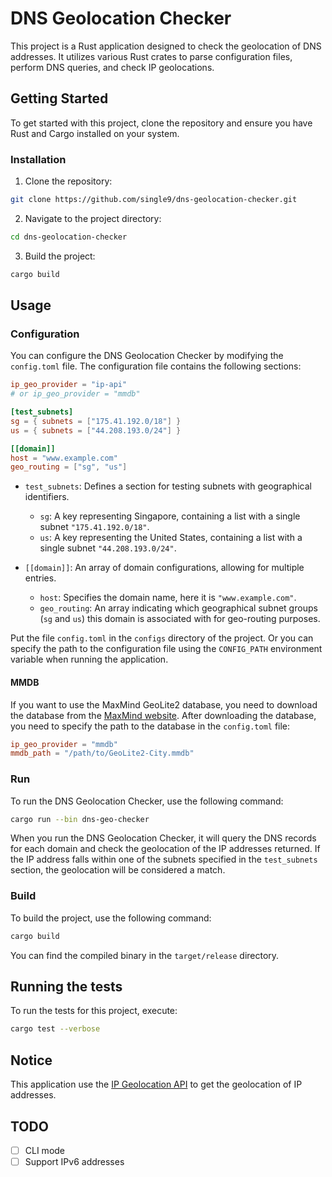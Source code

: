 # DNS Geolocation Checker

This project is a Rust application designed to check the geolocation of DNS addresses. It utilizes various Rust crates to parse configuration files, perform DNS queries, and check IP geolocations.

## Getting Started

To get started with this project, clone the repository and ensure you have Rust and Cargo installed on your system.

### Installation

1. Clone the repository:

```sh
git clone https://github.com/single9/dns-geolocation-checker.git
```

2. Navigate to the project directory:

```sh
cd dns-geolocation-checker
```

3. Build the project:

```sh
cargo build
```

## Usage

### Configuration

You can configure the DNS Geolocation Checker by modifying the `config.toml` file. The configuration file contains the following sections:

```toml
ip_geo_provider = "ip-api"
# or ip_geo_provider = "mmdb"

[test_subnets]
sg = { subnets = ["175.41.192.0/18"] }
us = { subnets = ["44.208.193.0/24"] }

[[domain]]
host = "www.example.com"
geo_routing = ["sg", "us"]
```

- `test_subnets`: Defines a section for testing subnets with geographical identifiers.
  - `sg`: A key representing Singapore, containing a list with a single subnet `"175.41.192.0/18"`.
  - `us`: A key representing the United States, containing a list with a single subnet `"44.208.193.0/24"`.

- `[[domain]]`: An array of domain configurations, allowing for multiple entries.
  - `host`: Specifies the domain name, here it is `"www.example.com"`.
  - `geo_routing`: An array indicating which geographical subnet groups (`sg` and `us`) this domain is associated with for geo-routing purposes.

Put the file `config.toml` in the `configs` directory of the project. Or you can specify the path to the configuration file using the `CONFIG_PATH` environment variable when running the application.

#### MMDB

If you want to use the MaxMind GeoLite2 database, you need to download the database from the [MaxMind website](https://dev.maxmind.com/geoip/geoip2/geolite2/). After downloading the database, you need to specify the path to the database in the `config.toml` file:

```toml
ip_geo_provider = "mmdb"
mmdb_path = "/path/to/GeoLite2-City.mmdb"
```

### Run

To run the DNS Geolocation Checker, use the following command:

```sh
cargo run --bin dns-geo-checker
```

When you run the DNS Geolocation Checker, it will query the DNS records for each domain and check the geolocation of the IP addresses returned. If the IP address falls within one of the subnets specified in the `test_subnets` section, the geolocation will be considered a match.

### Build

To build the project, use the following command:

```sh
cargo build
```

You can find the compiled binary in the `target/release` directory.

## Running the tests

To run the tests for this project, execute:

```sh
cargo test --verbose
```

## Notice

This application use the [IP Geolocation API](https://ip-api.com/) to get the geolocation of IP addresses.

## TODO

- [ ] CLI mode
- [ ] Support IPv6 addresses
